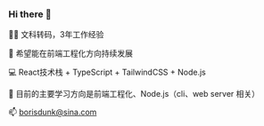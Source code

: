 ### Hi there 👋

👨‍💻 文科转码，3年工作经验

🎨 希望能在前端工程化方向持续发展

💻 React技术栈 + TypeScript + TailwindCSS + Node.js

🌱 目前的主要学习方向是前端工程化、Node.js（cli、web server 相关）

📫 borisdunk@sina.com
